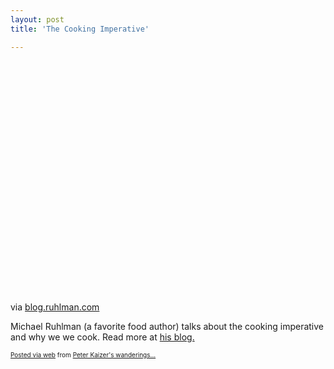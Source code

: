 ```yaml
---
layout: post
title: 'The Cooking Imperative'

---
```


<div class='posterous_autopost'><div class="posterous_bookmarklet_entry"> <object height="385" classid="clsid:d27cdb6e-ae6d-11cf-96b8-444553540000" codebase="http://download.macromedia.com/pub/shockwave/cabs/flash/swflash.cab#version=6,0,40,0" width="480"><param name="allowFullScreen" value="true" /><param name="allowscriptaccess" value="always" /><param name="src" value="http://www.youtube.com/v/_VJgb2bCfzE&amp;hl=en_US&amp;fs=1&amp;" /><param name="allowfullscreen" value="true" /><embed src="http://www.youtube.com/v/_VJgb2bCfzE&amp;hl=en_US&amp;fs=1&amp;" allowfullscreen="true" type="application/x-shockwave-flash" allowscriptaccess="always" height="385" width="480" /></embed></param></param></param></param></object>    <div class="posterous_quote_citation">via <a href="http://blog.ruhlman.com/2010/03/why-i-cook-part-iithe-cooking-imperative.html">blog.ruhlman.com</a></div> <p>Michael Ruhlman (a favorite food author) talks about the cooking imperative and why we we cook.  Read more at <a href="http://blog.ruhlman.com/2010/03/why-i-cook-part-iithe-cooking-imperative.html">his blog.</a></p></div>      <p style="font-size: 10px;">  <a href="http://posterous.com">Posted via web</a>   from <a href="http://random.peterkaizer.com/the-cooking-imperative">Peter Kaizer's wanderings...</a>  </p>  </div>
